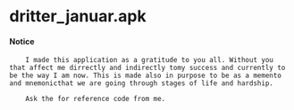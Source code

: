 # dritter_januar.apk

#### Notice
        I made this application as a gratitude to you all. Without you that affect me dirrectly and indirectly tomy success and currently to be the way I am now. This is made also in purpose to be as a memento and mnemonicthat we are going through stages of life and hardship.
        
        Ask the for reference code from me.
        
